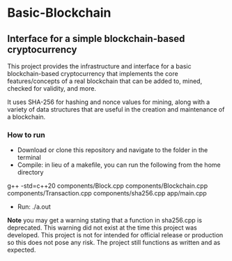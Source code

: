 # Basic-Blockchain

## Interface for a simple blockchain-based cryptocurrency

This project provides the infrastructure and interface for a basic blockchain-based cryptocurrency that implements the core features/concepts of a real blockchain that can be added to, mined, checked for validity, and more.  

It uses SHA-256 for hashing and nonce values for mining, along with a variety of data structures that are useful in the creation and maintenance of a blockchain.

### How to run
- Download or clone this repository and navigate to the folder in the terminal
- Compile: in lieu of a makefile, you can run the following from the home directory    

g++ -std=c++20 components/Block.cpp components/Blockchain.cpp components/Transaction.cpp components/sha256.cpp app/main.cpp
- Run: ./a.out

**Note** you may get a warning stating that a function in sha256.cpp is deprecated. This warning did not exist at the time this project was developed. This project is not for intended for official release or production so this does not pose any risk. The project still functions as written and as expected.
